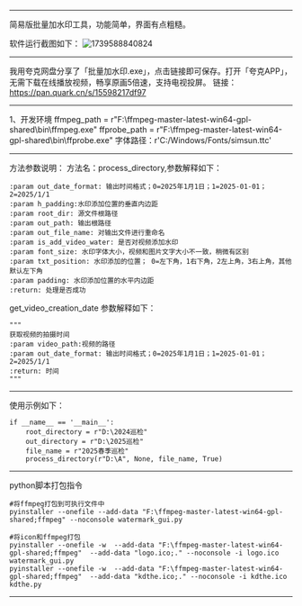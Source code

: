 --------------------------------------------------------------------------------------
简易版批量加水印工具，功能简单，界面有点粗糙。

软件运行截图如下：
![1739588840824](https://github.com/user-attachments/assets/90e0ea2e-17e1-4040-b97c-f3f6dc6067bd)


--------------------------------------------------------------------------------------

我用夸克网盘分享了「批量加水印.exe」，点击链接即可保存。打开「夸克APP」，无需下载在线播放视频，畅享原画5倍速，支持电视投屏。
链接：https://pan.quark.cn/s/15598217df97

--------------------------------------------------------------------------------------

1、开发环境
ffmpeg_path = r"F:\ffmpeg-master-latest-win64-gpl-shared\bin\ffmpeg.exe"
ffprobe_path = r"F:\ffmpeg-master-latest-win64-gpl-shared\bin\ffprobe.exe"
字体路径：r'C:/Windows/Fonts/simsun.ttc'

--------------------------------------------------------------------------------------

方法参数说明：
方法名：process_directory,参数解释如下：

    :param out_date_format: 输出时间格式；0=2025年1月1日；1=2025-01-01；2=2025/1/1
    :param h_padding:水印添加位置的垂直内边距
    :param root_dir: 源文件根路径
    :param out_path: 输出根路径
    :param out_file_name: 对输出文件进行重命名
    :param is_add_video_water: 是否对视频添加水印
    :param font_size: 水印字体大小，视频和图片文字大小不一致，稍微有区别
    :param txt_position: 水印添加的位置； 0=左下角，1右下角，2左上角，3右上角，其他默认左下角
    :param padding: 水印添加位置的水平内边距
    :return: 处理是否成功

get_video_creation_date 参数解释如下：

    """
    获取视频的拍摄时间
    :param video_path:视频的路径
    :param out_date_format: 输出时间格式；0=2025年1月1日；1=2025-01-01；2=2025/1/1
    :return: 时间
    """

--------------------------------------------------------------------------------------

使用示例如下：

    if __name__ == '__main__':
        root_directory = r"D:\2024巡检"
        out_directory = r"D:\2025巡检"
        file_name = r"2025春季巡检"
        process_directory(r"D:\A", None, file_name, True)

--------------------------------------------------------------------------------------
python脚本打包指令

    #将ffmpeg打包到可执行文件中
    pyinstaller --onefile --add-data "F:\ffmpeg-master-latest-win64-gpl-shared;ffmpeg" --noconsole watermark_gui.py

    #将icon和ffmpeg打包   
    pyinstaller --onefile -w  --add-data "F:\ffmpeg-master-latest-win64-gpl-shared;ffmpeg"  --add-data "logo.ico;." --noconsole -i logo.ico watermark_gui.py
    pyinstaller --onefile -w  --add-data "F:\ffmpeg-master-latest-win64-gpl-shared;ffmpeg"  --add-data "kdthe.ico;." --noconsole -i kdthe.ico kdthe.py

--------------------------------------------------------------------------------------
